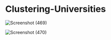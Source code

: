 # Clustering-Universities

![Screenshot (469)](https://user-images.githubusercontent.com/87609938/133646855-c9792113-d8d8-405b-a438-c41e0d766e79.png)


![Screenshot (470)](https://user-images.githubusercontent.com/87609938/133646882-d4f16ba4-3724-4f66-a420-78478d49ec7f.png)
